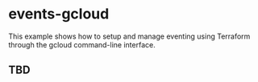# events-gcloud

This example shows how to setup and manage eventing using Terraform through the
gcloud command-line interface.

## TBD
